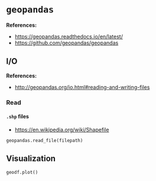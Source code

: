 # `geopandas`


**References:**
- https://geopandas.readthedocs.io/en/latest/
- https://github.com/geopandas/geopandas



## I/O

**References:**
- http://geopandas.org/io.html#reading-and-writing-files

### Read

#### `.shp` files

- https://en.wikipedia.org/wiki/Shapefile

~~~~
geopandas.read_file(filepath)
~~~~


## Visualization

~~~~
geodf.plot()
~~~~
